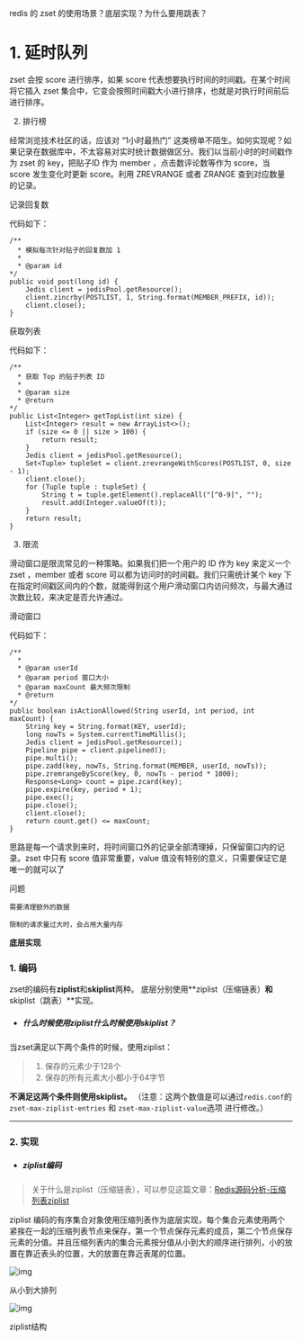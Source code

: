 redis 的 zset 的使用场景？底层实现？为什么要用跳表？



# 1. 延时队列

zset 会按 score 进行排序，如果 score 代表想要执行时间的时间戳。在某个时间将它插入 zset 集合中，它变会按照时间戳大小进行排序，也就是对执行时间前后进行排序。



2. 排行榜

经常浏览技术社区的话，应该对 “1小时最热门” 这类榜单不陌生。如何实现呢？如果记录在数据库中，不太容易对实时统计数据做区分。我们以当前小时的时间戳作为 zset 的 key，把贴子ID 作为 member ，点击数评论数等作为 score，当 score 发生变化时更新 score。利用 ZREVRANGE 或者 ZRANGE 查到对应数量的记录。

记录回复数

代码如下：

    /**
      * 模拟每次针对贴子的回复数加 1
      *
      * @param id
    */
    public void post(long id) {
        Jedis client = jedisPool.getResource();
        client.zincrby(POSTLIST, 1, String.format(MEMBER_PREFIX, id));
        client.close();
    }

 

获取列表

代码如下：

    /**
      * 获取 Top 的贴子列表 ID
      *
      * @param size
      * @return
    */
    public List<Integer> getTopList(int size) {
        List<Integer> result = new ArrayList<>();
        if (size <= 0 || size > 100) {
            return result;
        }
        Jedis client = jedisPool.getResource();
        Set<Tuple> tupleSet = client.zrevrangeWithScores(POSTLIST, 0, size - 1);
        client.close();
        for (Tuple tuple : tupleSet) {
            String t = tuple.getElement().replaceAll("[^0-9]", "");
            result.add(Integer.valueOf(t));
        }
        return result;
    }




3. 限流

滑动窗口是限流常见的一种策略。如果我们把一个用户的 ID 作为 key 来定义一个 zset ，member 或者 score 可以都为访问时的时间戳。我们只需统计某个 key 下在指定时间戳区间内的个数，就能得到这个用户滑动窗口内访问频次，与最大通过次数比较，来决定是否允许通过。

滑动窗口

 代码如下：

    /**
      *
      * @param userId
      * @param period 窗口大小
      * @param maxCount 最大频次限制
      * @return
    */
    public boolean isActionAllowed(String userId, int period, int maxCount) {
        String key = String.format(KEY, userId);
        long nowTs = System.currentTimeMillis();
        Jedis client = jedisPool.getResource();
        Pipeline pipe = client.pipelined();
        pipe.multi();
        pipe.zadd(key, nowTs, String.format(MEMBER, userId, nowTs));
        pipe.zremrangeByScore(key, 0, nowTs - period * 1000);
        Response<Long> count = pipe.zcard(key);
        pipe.expire(key, period + 1);
        pipe.exec();
        pipe.close();
        client.close();
        return count.get() <= maxCount;
    }

思路是每一个请求到来时，将时间窗口外的记录全部清理掉，只保留窗口内的记录。zset 中只有 score 值非常重要，value 值没有特别的意义，只需要保证它是唯一的就可以了

问题

    需要清理额外的数据
    
    限制的请求量过大时，会占用大量内存


**底层实现**



### 1. 编码

zset的编码有**ziplist**和**skiplist**两种。
 底层分别使用**ziplist（压缩链表）**和**skiplist（跳表）**实现。

- ##### 什么时候使用ziplist什么时候使用skiplist？

当zset满足以下两个条件的时候，使用ziplist：

> 1. 保存的元素少于128个
> 2. 保存的所有元素大小都小于64字节

**不满足这两个条件则使用skiplist。**
 （注意：这两个数值是可以通过`redis.conf`的`zset-max-ziplist-entries` 和 `zset-max-ziplist-value`选项 进行修改。）

------

### 2. 实现

- ##### ziplist编码

> 关于什么是ziplist（压缩链表），可以参见这篇文章：[Redis源码分析-压缩列表ziplist](https://www.jianshu.com/p/afaf78aaf615)

ziplist 编码的有序集合对象使用压缩列表作为底层实现，每个集合元素使用两个紧挨在一起的压缩列表节点来保存，第一个节点保存元素的成员，第二个节点保存元素的分值。并且压缩列表内的集合元素按分值从小到大的顺序进行排列，小的放置在靠近表头的位置，大的放置在靠近表尾的位置。



![img](https:////upload-images.jianshu.io/upload_images/1038472-ea9ab3a8c73124f7.png?imageMogr2/auto-orient/strip|imageView2/2/w/542)

从小到大排列



![img](https:////upload-images.jianshu.io/upload_images/1038472-6f812227fb90b78d.png?imageMogr2/auto-orient/strip|imageView2/2/w/771)

ziplist结构





